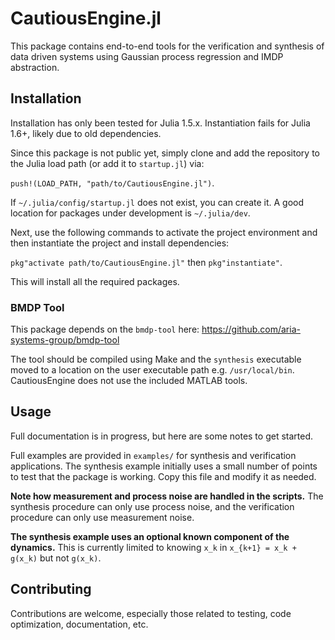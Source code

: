 # CautiousEngine.jl
This package contains end-to-end tools for the verification and synthesis of data driven systems using Gaussian process regression and IMDP abstraction. 

## Installation
Installation has only been tested for Julia 1.5.x. Instantiation fails for Julia 1.6+, likely due to old dependencies. 

Since this package is not public yet, simply clone and add the repository to the Julia load path (or add it to `startup.jl`) via:

`push!(LOAD_PATH, "path/to/CautiousEngine.jl")`. 

If `~/.julia/config/startup.jl` does not exist, you can create it. A good location for packages under development is `~/.julia/dev`.

Next, use the following commands to activate the project environment and then instantiate the project and install dependencies: 

`pkg"activate path/to/CautiousEngine.jl"` then `pkg"instantiate"`.

This will install all the required packages.

### BMDP Tool
This package depends on the `bmdp-tool` here: https://github.com/aria-systems-group/bmdp-tool

The tool should be compiled using Make and the `synthesis` executable moved to a location on the user executable path e.g. `/usr/local/bin`. CautiousEngine does not use the included MATLAB tools.

## Usage
Full documentation is in progress, but here are some notes to get started.

Full examples are provided in `examples/` for synthesis and verification applications. The synthesis example initially uses a small number of points to test that the package is working. Copy this file and modify it as needed. 

**Note how measurement and process noise are handled in the scripts.** The synthesis procedure can only use process noise, and the verification procedure can only use measurement noise.

**The synthesis example uses an optional known component of the dynamics.** This is currently limited to knowing `x_k` in `x_{k+1} = x_k + g(x_k)` but not `g(x_k)`. 

## Contributing
Contributions are welcome, especially those related to testing, code optimization, documentation, etc. 
